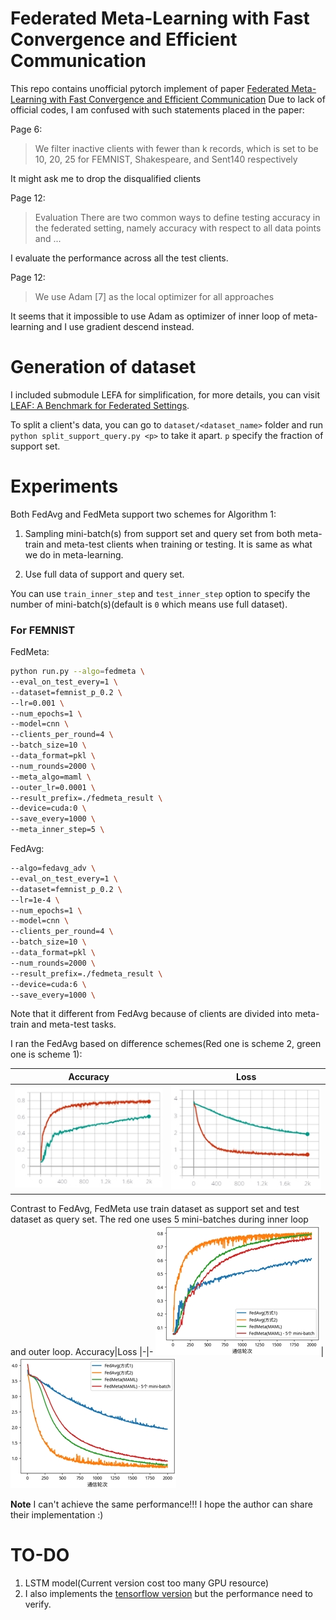 # Federated Meta-Learning with Fast Convergence and Efficient Communication
This repo contains unofficial pytorch implement of paper [Federated Meta-Learning with Fast Convergence and Efficient Communication](https://arxiv.org/abs/1802.07876)
Due to lack of official codes, I am confused with such statements placed in the paper:

Page 6:
> We filter inactive clients with fewer than k records, which is set to be 10, 20, 25 for
FEMNIST, Shakespeare, and Sent140 respectively

It might ask me to drop the disqualified clients 


Page 12:
> Evaluation There are two common ways to define testing accuracy in the federated setting, namely
accuracy with respect to all data points and ...

I evaluate the performance across all the test clients.

Page 12:
> We use Adam [7] as the local optimizer for all approaches

It seems that it impossible to use Adam as optimizer of inner loop of meta-learning and I use gradient descend instead.

# Generation of dataset
I included submodule LEFA for simplification, for more details, you can visit [LEAF: A Benchmark for Federated Settings](https://github.com/TalwalkarLab/leaf).

To split a client's data, you can go to `dataset/<dataset_name>` folder and run `python split_support_query.py <p>` to take it apart. `p` specify the fraction of support set.

# Experiments

Both FedAvg and FedMeta support two schemes for Algorithm 1:

1. Sampling mini-batch(s) from support set and query set from both meta-train and meta-test clients when training or testing. It is same as what we do in meta-learning.

2. Use full data of support and query set.

You can use `train_inner_step` and `test_inner_step` option to specify the number of mini-batch(s)(default is `0` which means use full dataset).


### For FEMNIST

FedMeta:
```bash
python run.py --algo=fedmeta \
--eval_on_test_every=1 \
--dataset=femnist_p_0.2 \
--lr=0.001 \
--num_epochs=1 \
--model=cnn \
--clients_per_round=4 \
--batch_size=10 \
--data_format=pkl \
--num_rounds=2000 \
--meta_algo=maml \
--outer_lr=0.0001 \
--result_prefix=./fedmeta_result \
--device=cuda:0 \
--save_every=1000 \
--meta_inner_step=5 \
``` 

FedAvg:

```bash
--algo=fedavg_adv \
--eval_on_test_every=1 \
--dataset=femnist_p_0.2 \
--lr=1e-4 \
--num_epochs=1 \
--model=cnn \
--clients_per_round=4 \
--batch_size=10 \
--data_format=pkl \
--num_rounds=2000 \
--result_prefix=./fedmeta_result \
--device=cuda:6 \
--save_every=1000 \
```
Note that it different from FedAvg because of clients are divided into meta-train and meta-test tasks.

I ran the FedAvg based on difference schemes(Red one is scheme 2, green one is scheme 1):

Accuracy|Loss
|-|-
![](assets/fedavg_adv_acc.jpg)|![](assets/fedavg_adv_loss.jpg)

Contrast to FedAvg, FedMeta use train dataset as support set and test dataset as query set. The red one uses 5 mini-batches during inner loop and outer loop.
Accuracy|Loss
|-|-
![](assets/fedmeta_acc.jpg)|![](assets/fedmeta_loss.jpg)

**Note** I can't achieve the same performance!!! I hope the author can share their implementation :)

# TO-DO

1. LSTM model(Current version cost too many GPU resource)
2. I also implements the [tensorflow version](https://github.com/ddayzzz/federated-learning/tree/master/flearn) but the performance need to verify. 